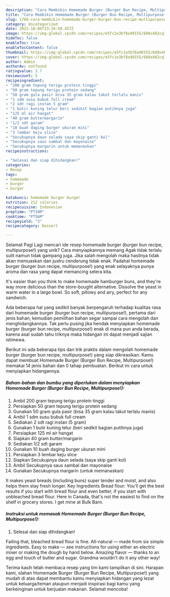 ```yaml
---
description: "Cara Membikin Homemade Burger (Burger Bun Recipe, Multipurpose!) yang Lezat, Mengugah Selera"
title: "Cara Membikin Homemade Burger (Burger Bun Recipe, Multipurpose!) yang Lezat, Mengugah Selera"
slug: 1766-cara-membikin-homemade-burger-burger-bun-recipe-multipurpose-yang-lezat-mengugah-selera
category: Uncategorized
date: 2022-10-06T23:34:50.457Z
image: https://img-global.cpcdn.com/recipes/e5fc1e3bf8a90155/680x482cq70/homemade-burger-burger-bun-recipe-multipurpose-foto-resep-utama.jpg
hideToc: false
enableToc: true
enableTocContent: false
thumbnail: https://img-global.cpcdn.com/recipes/e5fc1e3bf8a90155/680x482cq70/homemade-burger-burger-bun-recipe-multipurpose-foto-resep-utama.jpg
cover: https://img-global.cpcdn.com/recipes/e5fc1e3bf8a90155/680x482cq70/homemade-burger-burger-bun-recipe-multipurpose-foto-resep-utama.jpg
author: Admin
authorAv: notfound
ratingvalue: 3.7
reviewcount: 5
recipeingredient:
- "200 gram tepung terigu protein tinggi"
- "50 gram tepung terigu protein sedang"
- "50 gram gula pasir bisa 35 gram kalau takut terlalu manis"
- "1 sdm susu bubuk full cream"
- "2 sdt ragi instan 5 gram"
- "1 butir kuning telur beri sedikit bagian putihnya juga"
- "125 ml air hangat"
- "40 gram buttermargarin"
- "1/2 sdt garam"
- "10 buah daging burger ukuran mini"
- "3 lembar keju slice"
- "Secukupnya daun selada saya skip ganti kol"
- "Secukupnya saus sambal dan mayonaise"
- "Secukupnya margarin untuk memanaskan"
recipeinstructions:

- "Selesai dan siap dihidangkan!"
categories:
- Resep
tags:
- homemade
- burger
- burger

katakunci: homemade burger burger 
nutrition: 212 calories
recipecuisine: Indonesian
preptime: "PT10M"
cooktime: "PT56M"
recipeyield: "3"
recipecategory: Dessert

---
```



Selamat Pagi Lagi mencari ide resep homemade burger (burger bun recipe, multipurpose!) yang unik? Cara menyiapkannya memang Agak tidak terlalu sulit namun tidak gampang juga. Jika salah mengolah maka hasilnya tidak akan memuaskan dan justru cenderung tidak enak. Padahal homemade burger (burger bun recipe, multipurpose!) yang enak selayaknya punya aroma dan rasa yang dapat memancing selera kita.


It&#39;s easier than you think to make homemade hamburger buns, and they&#39;re way more delicious than the store-bought alternative. Dissolve the yeast in warm water in a large bowl. So soft, pillowy and airy, perfect for any sandwich.

Ada beberapa hal yang sedikit banyak berpengaruh terhadap kualitas rasa dari homemade burger (burger bun recipe, multipurpose!), pertama dari jenis bahan, kemudian pemilihan bahan segar sampai cara mengolah dan menghidangkannya. Tak perlu pusing jika hendak menyiapkan homemade burger (burger bun recipe, multipurpose!) enak di mana pun anda berada, karena asal sudah tahu triknya maka hidangan ini dapat menjadi sajian istimewa.


Berikut ini ada beberapa tips dan trik praktis dalam mengolah homemade burger (burger bun recipe, multipurpose!) yang siap dikreasikan. Kamu dapat membuat Homemade Burger (Burger Bun Recipe, Multipurpose!) memakai 14 jenis bahan dan 0 tahap pembuatan. Berikut ini cara untuk menyiapkan hidangannya.

<!--inarticleads1-->

##### Bahan-bahan dan bumbu yang diperlukan dalam menyiapkan Homemade Burger (Burger Bun Recipe, Multipurpose!):

1. Ambil 200 gram tepung terigu protein tinggi
1. Persiapkan 50 gram tepung terigu protein sedang
1. Gunakan 50 gram gula pasir (bisa 35 gram kalau takut terlalu manis)
1. Ambil 1 sdm susu bubuk full cream
1. Sediakan 2 sdt ragi instan (5 gram)
1. Gunakan 1 butir kuning telur (beri sedikit bagian putihnya juga)
1. Persiapkan 125 ml air hangat
1. Siapkan 40 gram butter/margarin
1. Sediakan 1/2 sdt garam
1. Gunakan 10 buah daging burger ukuran mini
1. Persiapkan 3 lembar keju slice
1. Siapkan Secukupnya daun selada (saya skip ganti kol)
1. Ambil Secukupnya saus sambal dan mayonaise
1. Gunakan Secukupnya margarin (untuk memanaskan)


It makes yeast breads (including buns) super tender and moist, and also helps them stay fresh longer. Key Ingredients Bread flour: You&#39;ll get the best results if you start with bread flour and even better, if you start with unbleached bread flour. Here in Canada, that&#39;s not the easiest to find on the shelf in grocery stores. I get mine at Bulk Barn. 

<!--inarticleads2-->

##### Instruksi untuk memasak Homemade Burger (Burger Bun Recipe, Multipurpose!):


1. Selesai dan siap dihidangkan!

Failing that, bleached bread flour is fine. All-natural — made from six simple ingredients. Easy to make — see instructions for using either an electric mixer or making the dough by hand below. Amazing flavor — thanks to an egg and touch of butter and sugar. Grandma wouldn&#39;t do it any other way! 

Terima kasih telah membaca resep yang tim kami tampilkan di sini. Harapan kami, olahan Homemade Burger (Burger Bun Recipe, Multipurpose!) yang mudah di atas dapat membantu kamu menyiapkan hidangan yang lezat untuk keluarga/teman ataupun menjadi inspirasi bagi kamu yang berkeinginan untuk berjualan makanan. Selamat mencoba!
